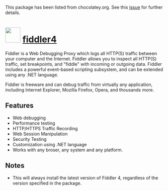 ﻿This package has been listed from chocolatey.org.  See this [issue](https://github.com/chocolatey/chocolatey-coreteampackages/issues/923) for further details.

# <img src="https://cdn.rawgit.com/chocolatey/chocolatey-coreteampackages/e7940eeec0005981b565d98660c6cb9be1865881/icons/fiddler.svg" width="48" height="48"/> [fiddler4](https://chocolatey.org/packages/fiddler4)


Fiddler is a Web Debugging Proxy which logs all HTTP(S) traffic between your computer and the Internet. Fiddler allows you to inspect all HTTP(S) traffic, set breakpoints, and "fiddle" with incoming or outgoing data. Fiddler includes a powerful event-based scripting subsystem, and can be extended using any .NET language.

Fiddler is freeware and can debug traffic from virtually any application, including Internet Explorer, Mozilla Firefox, Opera, and thousands more.

## Features

- Web debugging
- Performance testing
- HTTP/HTTPS Traffic Recording
- Web Session Manipulation
- Security Testing
- Customization using .NET language
- Works with any broser, any system and any platform.

## Notes

- This will always install the latest version of Fiddler 4, regardless of the version specified in the package.

